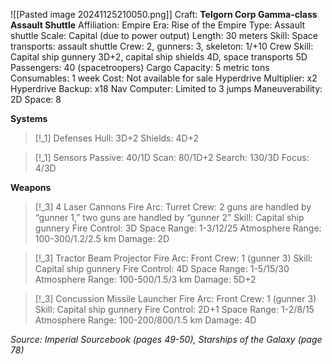 ![[Pasted image 20241125210050.png]]
Craft: **Telgorn Corp Gamma-class Assault Shuttle**
Affiliation: Empire
Era: Rise of the Empire
Type: Assault shuttle
Scale: Capital (due to power output)
Length: 30 meters
Skill: Space transports: assault shuttle
Crew: 2, gunners: 3, skeleton: 1/+10
Crew Skill: Capital ship gunnery 3D+2, capital ship shields 4D, space transports 5D
Passengers: 40 (spacetroopers)
Cargo Capacity: 5 metric tons
Consumables: 1 week
Cost: Not available for sale
Hyperdrive Multiplier: x2
Hyperdrive Backup: x18
Nav Computer: Limited to 3 jumps
Maneuverability: 2D
Space: 8

**Systems**
> [!_1] Defenses
> Hull: 3D+2
> Shields: 4D+2

> [!_1] Sensors
> Passive: 40/1D
> Scan: 80/1D+2
> Search: 130/3D
> Focus: 4/3D

**Weapons**
> [!_3] 4 Laser Cannons
> Fire Arc: Turret
> Crew: 2 guns are handled by “gunner 1,” two guns are
> handled by “gunner 2”
> Skill: Capital ship gunnery
> Fire Control: 3D
> Space Range: 1-3/12/25
> Atmosphere Range: 100-300/1.2/2.5 km
> Damage: 2D

> [!_3] Tractor Beam Projector
> Fire Arc: Front
> Crew: 1 (gunner 3)
> Skill: Capital ship gunnery
> Fire Control: 4D
> Space Range: 1-5/15/30
> Atmosphere Range: 100-500/1.5/3 km
> Damage: 5D+2

> [!_3] Concussion Missile Launcher
> Fire Arc: Front
> Crew: 1 (gunner 3)
> Skill: Capital ship gunnery
> Fire Control: 2D+1
> Space Range: 1-2/8/15
> Atmosphere Range: 100-200/800/1.5 km
> Damage: 4D



*Source: Imperial Sourcebook (pages 49-50), Starships of the Galaxy (page 78)*